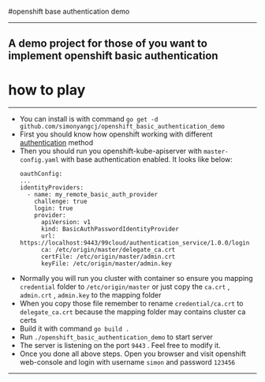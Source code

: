 #openshift base authentication demo 

----
A demo project for those of you want to implement openshift basic authentication
----


how to play
==================================

----

* You can install is with command ``go get -d github.com/simonyangcj/openshift_basic_authentication_demo``
* First you should know how openshift working with different [authentication] method
* Then you should run you openshift-kube-apiserver with ``master-config.yaml`` with base authentication enabled. It looks like below:
    ```
    oauthConfig:
    ...
    identityProviders:
      - name: my_remote_basic_auth_provider
        challenge: true
        login: true
        provider:
          apiVersion: v1
          kind: BasicAuthPasswordIdentityProvider
          url: https://localhost:9443/99cloud/authentication_service/1.0.0/login
          ca: /etc/origin/master/delegate_ca.crt
          certFile: /etc/origin/master/admin.crt
          keyFile: /etc/origin/master/admin.key
    ```
* Normally you will run you cluster with container so ensure you mapping ``credential`` folder to ``/etc/origin/master`` or just copy the ``ca.crt`` , ``admin.crt`` , ``admin.key`` to the mapping folder
* When you copy those file remember to rename ``credential/ca.crt`` to ``delegate_ca.crt`` because the mapping folder may contains cluster ca certs
* Build it with command ``go build .``
* Run ``./openshift_basic_authentication_demo`` to start server 
* The server is listening on the port ``9443`` . Feel free to modify it.
* Once you done all above steps. Open you browser and visit openshift web-console and login with username ``simon`` and password ``123456``


----


[authentication]: https://docs.openshift.com/enterprise/3.0/admin_guide/configuring_authentication.html#BasicAuthPasswordIdentityProvider
